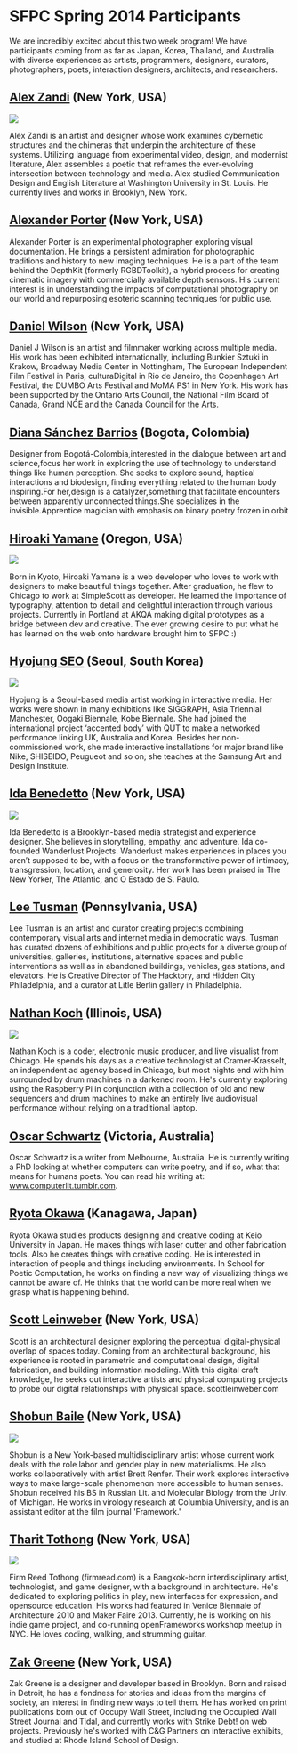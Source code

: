 # SFPC Spring 2014 Participants

We are incredibly excited about this two week program! We have participants coming from as far as Japan, Korea, Thailand, and Australia with diverse experiences as artists, programmers, designers, curators, photographers, poets, interaction designers, architects, and researchers.

## [**Alex Zandi**](http://alexzandi.com) (New York, USA)

![](img/alexzandi.jpg)

Alex Zandi is an artist and designer whose work examines cybernetic structures and the chimeras that underpin the architecture of these systems. Utilizing language from experimental video, design, and modernist literature, Alex assembles a poetic that reframes the ever-evolving intersection between technology and media. Alex studied Communication Design and English Literature at Washington University in St. Louis. He currently lives and works in Brooklyn, New York.

## [**Alexander Porter**](http://alexanderporter.net) (New York, USA)

Alexander Porter is an experimental photographer exploring visual documentation. He brings a persistent admiration for photographic traditions and history to new imaging techniques. He is a part of the team behind the DepthKit (formerly RGBDToolkit), a hybrid process for creating cinematic imagery with commercially available depth sensors. His current interest is in understanding the impacts of computational photography on our world and repurposing esoteric scanning techniques for public use.

## [**Daniel Wilson**](http://danieljwilson.com) (New York, USA)

Daniel J Wilson is an artist and filmmaker working across multiple media. His work has been exhibited internationally, including Bunkier Sztuki in Krakow, Broadway Media Center in Nottingham, The European Independent Film Festival in Paris, culturaDigital in Rio de Janeiro, the Copenhagen Art Festival, the DUMBO Arts Festival and MoMA PS1 in New York. His work has been supported by the Ontario Arts Council, the National Film Board of Canada, Grand NCE and the Canada Council for the Arts.

## [**Diana Sánchez Barrios**](http://issuu.com/dianasanchezbarrios/docs/portfolio_dianasanchezb__1_) (Bogota, Colombia)

Designer from Bogotá-Colombia,interested in the dialogue between art and science,focus her work in exploring the use of technology to understand things like human perception. She seeks to explore sound, haptical interactions and biodesign, finding everything related to the human body inspiring.For her,design is a catalyzer,something that facilitate encounters between apparently unconnected things.She specializes in the invisible.Apprentice magician with emphasis on binary poetry frozen in orbit

## [**Hiroaki Yamane**](http://mnmly.com) (Oregon, USA)

![](img/hiroakiyamane.png)

Born in Kyoto, Hiroaki Yamane is a web developer who loves to work with designers to make beautiful things together. After graduation, he flew to Chicago to work at SimpleScott as developer. He learned the importance of typography, attention to detail and delightful interaction through various projects. Currently in Portland at AKQA making digital prototypes as a bridge between dev and creative. The ever growing desire to put what he has learned on the web onto hardware brought him to SFPC :)

## [**Hyojung SEO**](http://untitled5.com) (Seoul, South Korea)

![](img/hyojungseo.jpg)

Hyojung is a Seoul-based media artist working in interactive media. Her works were shown in many exhibitions like SIGGRAPH, Asia Triennial Manchester, Oogaki Biennale, Kobe Biennale. She had joined the international project ‘accented body’ with QUT to make a networked performance linking UK, Australia and Korea. Besides her non-commissioned work, she made interactive installations for major brand like Nike, SHISEIDO, Peugueot and so on; she teaches at the Samsung Art and Design Institute.

## [**Ida Benedetto**](http://uncommonplaces.com/) (New York, USA)

![](img/idabenedetto.jpg)

Ida Benedetto is a Brooklyn-based media strategist and experience designer. She believes in storytelling, empathy, and adventure. Ida co-founded Wanderlust Projects. Wanderlust makes experiences in places you aren’t supposed to be, with a focus on the transformative power of intimacy, transgression, location, and generosity. Her work has been praised in The New Yorker, The Atlantic, and O Estado de S. Paulo.

## [**Lee Tusman**](http://leetusman.com) (Pennsylvania, USA)

Lee Tusman is an artist and curator creating projects combining contemporary visual arts and internet media in democratic ways. Tusman has curated dozens of exhibitions and public projects for a diverse group of universities, galleries, institutions, alternative spaces and public interventions as well as in abandoned buildings, vehicles, gas stations, and elevators. He is Creative Director of The Hacktory, and Hidden City Philadelphia, and a curator at Litle Berlin gallery in Philadelphia.

## [**Nathan Koch**](http://nathankoch.com) (Illinois, USA)

![](img/nathankoch.jpg)

Nathan Koch is a coder, electronic music producer, and live visualist from Chicago. He spends his days as a creative technologist at Cramer-Krasselt, an independent ad agency based in Chicago, but most nights end with him surrounded by drum machines in a darkened room. He's currently exploring using the Raspberry Pi in conjunction with a collection of old and new sequencers and drum machines to make an entirely live audiovisual performance without relying on a traditional laptop.

## [**Oscar Schwartz**](http://scarschwartz.com) (Victoria, Australia)

Oscar Schwartz is a writer from Melbourne, Australia. He is currently writing a PhD looking at whether computers can write poetry, and if so, what that means for humans poets. You can read his writing at: www.computerlit.tumblr.com.

## [**Ryota Okawa**](http://bubuportfolio.wix.com/portfolio/) (Kanagawa, Japan)

Ryota Okawa studies products designing and creative coding at Keio University in Japan. He makes things with laser cutter and other fabrication tools. Also he creates things with creative coding. He is interested in interaction of people and things including environments. In School for Poetic Computation, he works on finding a new way of visualizing things we cannot be aware of. He thinks that the world can be more real when we grasp what is happening behind.

## [**Scott Leinweber**](http://scottleinweber.com/) (New York, USA)

Scott is an architectural designer exploring the perceptual digital-physical overlap of spaces today. Coming from an architectural background, his experience is rooted in parametric and computational design, digital fabrication, and building information modeling. With this digital craft knowledge, he seeks out interactive artists and physical computing projects to probe our digital relationships with physical space. scottleinweber.com

## [**Shobun Baile**](http://shobunbaile.com/portfolio) (New York, USA)

![](img/shobunbaile.jpg)

Shobun is a New York-based multidisciplinary artist whose current work deals with the role labor and gender play in new materialisms. He also works collaboratively with artist Brett Renfer. Their work explores interactive ways to make large-scale phenomenon more accessible to human senses. Shobun received his BS in Russian Lit. and Molecular Biology from the Univ. of Michigan. He works in virology research at Columbia University, and is an assistant editor at the film journal 'Framework.'

## [**Tharit Tothong**](http://firmread.com) (New York, USA)

![](img/firmreedtothong.jpg)

Firm Reed Tothong (firmread.com) is a Bangkok-born interdisciplinary artist, technologist, and game designer, with a background in architecture. He's dedicated to exploring politics in play, new interfaces for expression, and opensource education. His works had featured in Venice Biennale of Architecture 2010 and Maker Faire 2013. Currently, he is working on his indie game project, and co-running openFrameworks workshop meetup in NYC. He loves coding, walking, and strumming guitar.

## [**Zak Greene**](http://zakgreene.com) (New York, USA)

Zak Greene is a designer and developer based in Brooklyn. Born and raised in Detroit, he has a fondness for stories and ideas from the margins of society, an interest in finding new ways to tell them. He has worked on print publications born out of Occupy Wall Street, including the Occupied Wall Street Journal and Tidal, and currently works with Strike Debt! on web projects. Previously he's worked with C&G Partners on interactive exhibits, and studied at Rhode Island School of Design.
